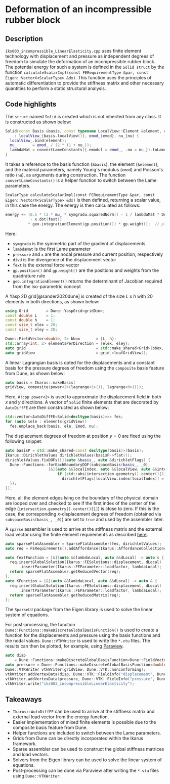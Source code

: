 # Deformation of an incompressible rubber block

## Description

`iks003_incompressible_LinearElasticity.cpp` uses finite element technology with displacement and pressure as
independent degrees of freedom to simulate the deformation of an incompressible rubber block. The potential energy
for such a system is defined in the `Solid struct` by the function
`calculateScalarImpl(const FERequirementType &par, const Eigen::VectorX<ScalarType> &dx)`.
This function uses the principles of automatic differentiation to provide the stiffness matrix and
other necessary quantities to perform a static structural analysis.

## Code highlights

The `struct` named `Solid` is created which is not inherited from any class. It is constructed as shown below:

```cpp
Solid(const Basis &basis, const typename LocalView::Element &element, double emod, double nu)
    : localView_{basis.localView()}, emod_{emod}, nu_{nu} {
  localView_.bind(element);
  mu_       = emod_ / (2 * (1 + nu_));
  lambdaMat = convertLameConstants({.emodul = emod_, .nu = nu_}).toLamesFirstParameter();
}
```

It takes a reference to the basis function (`&basis`), the element (`&element`), and the material parameters, namely Young's modulus
(`emod`) and Poisson's ratio (`nu`), as arguments during construction. The function `convertLameConstants()` is a helper function
to switch between the Lame parameters.

`ScalarType calculateScalarImpl(const FERequirementType &par, const Eigen::VectorX<ScalarType> &dx)` is
then defined, returning a scalar value, in this case the energy.
The energy is then calculated as follows:

```cpp
energy += (0.5 * (2 * mu_ * symgradu.squaredNorm() - 1 / lambdaMat * Dune::power(pressure, 2)) + pressure * divU
           - x.dot(fext))
          * geo.integrationElement(gp.position()) * gp.weight();  // plane strain for 2D
```

Here:

- `symgradu` is the symmetric part of the gradient of displacements
- `lambdaMat` is the first Lame parameter
- `pressure` and `x` are the nodal pressure and current position, respectively
- `divU` is the divergence of the displacement vector
- `fext` is the external force vector
- `gp.position()` and `gp.weight()` are the positions and weights from the quadrature rule
- `geo.integrationElement()` returns the determinant of Jacobian required from the iso-parametric concept

A Yasp 2D grid[@sander2020dune] is created of the size $L$ x $h$ with 20 elements in both directions, as shown below:

```cpp
using Grid        = Dune::YaspGrid<gridDim>;
const double L    = 1;
const double h    = 1;
const size_t elex = 20;
const size_t eley = 20;

Dune::FieldVector<double, 2> bbox       = {L, h};
std::array<int, 2> elementsPerDirection = {elex, eley};
auto grid                               = std::make_shared<Grid>(bbox, elementsPerDirection);
auto gridView                           = grid->leafGridView();
```

A linear Lagrangian basis is opted for the displacements and a constant basis for the pressure degrees of freedom using the
`composite` basis feature from Dune, as shown below:

```cpp
auto basis = Ikarus::makeBasis(
gridView, composite(power<2>(lagrange<1>()), lagrange<0>()));
```

Here, `#!cpp power<2>` is used to approximate the displacement field in both $x$ and $y$ directions.
A vector of `Solid` finite elements that are decorated by `AutoDiffFE` are then constructed as shown below:

```cpp
std::vector<AutoDiffFE<Solid<decltype(basis)>>> fes;
for (auto &ele : elements(gridView))
  fes.emplace_back(basis, ele, Emod, nu);
```

The displacement degrees of freedom at position $y=0$ are fixed using the following snippet:

```cpp
auto basisP = std::make_shared<const decltype(basis)>(basis);
Ikarus::DirichletValues dirichletValues(basisP->flat());
dirichletValues.fixDOFs([](auto &basis_, auto &dirichletFlags) {
  Dune::Functions::forEachBoundaryDOF(subspaceBasis(basis_, _0),
                   [&](auto &&localIndex, auto &&localView, auto &&intersection) {
                       if (std::abs(intersection.geometry().center()[1]) < 1e-8)
                         dirichletFlags[localView.index(localIndex)] = true;
  });
});
```

Here, all the element edges lying on the boundary of the physical domain are looped over and checked to see if the first index
of the center of the edge (`intersection.geometry().center()[1]`) is close to zero. If this is the case, the corresponding $x$-displacement
degrees of freedom (obtained via `subspaceBasis(basis_, _0)`) are set to `true` and used by the assembler later.

A `sparse` assembler is used to arrive at the stiffness matrix and the external load vector using the
finite element requirements as described [here](../01_framework/feRequirements.md#fe-requirements).

```cpp
auto sparseFlatAssembler = SparseFlatAssembler(fes, dirichletValues);
auto req = FERequirements().addAffordance(Ikarus::AffordanceCollections::elastoStatics);

auto fextFunction = [&](auto &&lambdaLocal, auto &&dLocal) -> auto & {
  req.insertGlobalSolution(Ikarus::FESolutions::displacement, dLocal)
      .insertParameter(Ikarus::FEParameter::loadfactor, lambdaLocal);
  return sparseFlatAssembler.getReducedVector(req);
};
auto KFunction = [&](auto &&lambdaLocal, auto &&dLocal) -> auto & {
  req.insertGlobalSolution(Ikarus::FESolutions::displacement, dLocal)
      .insertParameter(Ikarus::FEParameter::loadfactor, lambdaLocal);
  return sparseFlatAssembler.getReducedMatrix(req);
};
```

The `SparseLU` package from the Eigen library is used to solve the linear system of equations.

For post-processing, the function `Dune::Functions::makeDiscreteGlobalBasisFunction()` is used to create a function for
the displacements and pressure using the basis functions and the nodal values. `Dune::VTKWriter` is used to write
the `*.vtu` files. The results can then be plotted, for example, using [Paraview](https://www.paraview.org/).

```cpp
auto disp
    = Dune::Functions::makeDiscreteGlobalBasisFunction<Dune::FieldVector<double, 2>>(subspaceBasis(basis.flat(), _0), d);
auto pressure = Dune::Functions::makeDiscreteGlobalBasisFunction<double>(subspaceBasis(basis.flat(), _1), d);
Dune::VTKWriter vtkWriter(gridView, Dune::VTK::nonconforming);
vtkWriter.addVertexData(disp, Dune::VTK::FieldInfo("displacement", Dune::VTK::FieldInfo::Type::vector, 2));
vtkWriter.addVertexData(pressure, Dune::VTK::FieldInfo("pressure", Dune::VTK::FieldInfo::Type::scalar, 1));
vtkWriter.write("iks003_incompressibleLinearElasticity");
```

## Takeaways

- `Ikarus::AutoDiffFE` can be used to arrive at the stiffness matrix and external load vector from the energy function.
- Easier implementation of mixed finite elements is possible due to the composite basis feature from Dune.
- Helper functions are included to switch between the Lame parameters.
- Grids from Dune can be directly incorporated within the Ikarus framework.
- Sparse assembler can be used to construct the global stiffness matrices and load vectors.
- Solvers from the Eigen library can be used to solve the linear system of equations.
- Post-processing can be done via Paraview after writing the `*.vtu` files using `Dune::VTKWriter`.
